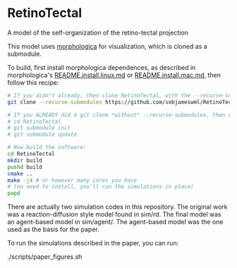 # RetinoTectal
A model of the self-organization of the retino-tectal projection

This model uses [morphologica](https://github.com/ABRG-Models/morphologica/) for visualization, which is cloned as a submodule.

To build, first install morphologica dependences, as described in morphologica's [README.install.linux.md](https://github.com/ABRG-Models/morphologica/blob/master/README.install.linux.md) or [README.install.mac.md](https://github.com/ABRG-Models/morphologica/blob/master/README.install.mac.md), then follow this recipe:

```bash
# If you didn't already, then clone RetinoTectal, with the --recurse-submodules switch:
git clone --recurse-submodules https://github.com/sebjameswml/RetinoTectal.git

# If you ALREADY did a git clone *without* --recurse-submodules, then don't panic! just do:
# cd RetinoTectal
# git submodule init
# git submodule update

# Now build the software:
cd RetinoTectal
mkdir build
pushd build
cmake ..
make -j4 # or however many cores you have
# (no need to install, you'll run the simulations in place)
popd
```

There are actually two simulation codes in this repository. The
original work was a reaction-diffusion style model found in
sim/rd. The final model was an agent-based model in sim/agent/. The
agent-based model was the one used as the basis for the paper.

To run the simulations described in the paper, you can run:

./scripts/paper_figures.sh
